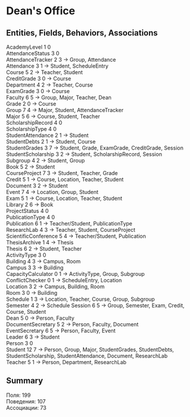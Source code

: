 # Dean's Office

## Entities, Fields, Behaviors, Associations

AcademyLevel 1 0  
AttendanceStatus 3 0  
AttendanceTracker 2 3 -> Group, Attendance  
Attendance 3 1 -> Student, ScheduleEntry  
Course 5 2 -> Teacher, Student  
CreditGrade 3 0 -> Course  
Department 4 2 -> Teacher, Course  
ExamGrade 3 0 -> Course  
Faculty 6 5 -> Group, Major, Teacher, Dean  
Grade 2 0 -> Course  
Group 7 4 -> Major, Student, AttendanceTracker  
Major 5 6 -> Course, Student, Teacher  
ScholarshipRecord 4 0  
ScholarshipType 4 0  
StudentAttendance 2 1 -> Student  
StudentDebts 2 1 -> Student, Course  
StudentGrades 3 7 -> Student, Grade, ExamGrade, CreditGrade, Session  
StudentScholarship 3 2 -> Student, ScholarshipRecord, Session  
Subgroup 4 2 -> Student, Group  
Book 5 2 -> Student  
CourseProject 7 3 -> Student, Teacher, Grade  
Credit 5 1 -> Course, Location, Teacher, Student  
Document 3 2 -> Student  
Event 7 4 -> Location, Group, Student  
Exam 5 1 -> Course, Location, Teacher, Student  
Library 2 6 -> Book  
ProjectStatus 4 0  
PublicationType 4 0  
Publication 6 1 -> Teacher/Student, PublicationType  
ResearchLab 4 3 -> Teacher, Student, CourseProject  
ScientificConference 5 4 -> Teacher/Student, Publication  
ThesisArchive 1 4 -> Thesis  
Thesis 6 2 -> Student, Teacher  
ActivityType 3 0  
Building 4 3 -> Campus, Room  
Campus 3 3 -> Building  
CapacityCalculator 0 1 -> ActivityType, Group, Subgroup  
ConflictChecker 0 1 -> ScheduleEntry, Location  
Location 3 2 -> Campus, Building, Room  
Room 3 0 -> Building  
Schedule 1 3 -> Location, Teacher, Course, Group, Subgroup  
Semester 4 2 -> Schedule
Session 6 5 -> Group, Semester, Exam, Credit, Course, Student  
Dean 5 0 -> Person, Faculty  
DocumentSecretary 5 2 -> Person, Faculty, Document  
EventSecretary 6 5 -> Person, Faculty, Event  
Leader 6 3 -> Student  
Person 3 0  
Student 12 7 -> Person, Group, Major, StudentGrades, StudentDebts, StudentScholarship, StudentAttendance, Document, ResearchLab  
Teacher 5 1 -> Person, Department, ResearchLab  

## Summary

Поля: 199  
Поведения: 107  
Ассоциации: 73
